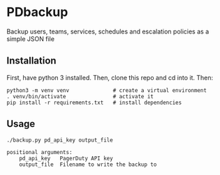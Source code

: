 # PDbackup

Backup users, teams, services, schedules and escalation policies as a simple JSON file

## Installation

First, have python 3 installed. Then, clone this repo and cd into it. Then:

    python3 -m venv venv              # create a virtual environment
    . venv/bin/activate               # activate it
    pip install -r requirements.txt   # install dependencies

## Usage

    ./backup.py pd_api_key output_file

    positional arguments:
        pd_api_key   PagerDuty API key
        output_file  Filename to write the backup to
